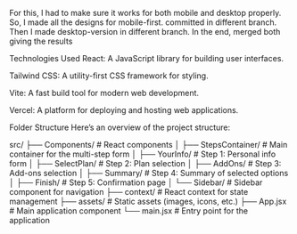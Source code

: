 For this, 
I had to make sure it works for both mobile and desktop properly.
So, I made all the designs for mobile-first. committed in different branch. Then I made desktop-version in different branch. In the end, merged both giving the results

Technologies Used
React: A JavaScript library for building user interfaces.

Tailwind CSS: A utility-first CSS framework for styling.

Vite: A fast build tool for modern web development.

Vercel: A platform for deploying and hosting web applications.


Folder Structure
Here’s an overview of the project structure:

src/
├── Components/              # React components
│   ├── StepsContainer/      # Main container for the multi-step form
│   ├── YourInfo/            # Step 1: Personal info form
│   ├── SelectPlan/          # Step 2: Plan selection
│   ├── AddOns/              # Step 3: Add-ons selection
│   ├── Summary/             # Step 4: Summary of selected options
│   ├── Finish/              # Step 5: Confirmation page
│   └── Sidebar/             # Sidebar component for navigation
├── context/                 # React context for state management
├── assets/                  # Static assets (images, icons, etc.)
├── App.jsx                  # Main application component
└── main.jsx                 # Entry point for the application
